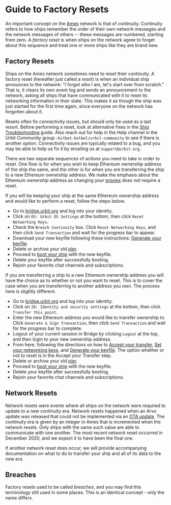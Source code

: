 # Guide to Factory Resets

An important concept on the [Ames](https://developers.urbit.org/system/kernel/ames) network is that of continuity. Continuity refers to how ships remember the order of their own network messages and the network messages of others -- these messages are numbered, starting from zero. A _factory reset_ is when ships on the network agree to forget about this sequence and treat one or more ships like they are brand new.

## Factory Resets

Ships on the Ames network sometimes need to reset their continuity. A factory reset (hereafter just called a _reset_) is when an individual ship announces to the network: "I forgot who I am, let's start over from scratch." That is, it clears its own event log and sends an announcement to the network, asking all ships that have communicated with it to reset its networking information in their state. This makes it as though the ship was just started for the first time again, since everyone on the network has forgotten about it.

Resets often fix connectivity issues, but should only be used as a last resort. Before performing a reset, look at alternative fixes in the [Ship Troubleshooting](manual/os/ship-troubleshooting) guide. Also reach out for help in the Help channel in the Urbit Community group `~bitbet-bolbel/urbit-community` to see if there is another option. Connectivity issues are typically related to a bug, and you may be able to help us fix it by emailing us at `support@urbit.org`.

There are two separate sequences of actions you need to take in order to reset. One flow is for when you wish to keep Ethereum ownership address of the ship the same, and the other is for when you are transferring the ship to a new Ethereum ownership address. We make the emphasis about the Ethereum _ownership_ address as changing your [proxies](https://developers.urbit.org/glossary/proxies) does not require a reset.

If you will be keeping your ship at the same Ethereum ownership address and would like to perform a reset, follow the steps below.

- Go to [bridge.urbit.org](https://bridge.urbit.org) and log into your identity.
- Click on `OS: Urbit OS Settings` at the bottom, then click `Reset Networking Keys`.
- Check the `Breach Continuity` box. Click `Reset Networking Keys`, and then click `Send Transaction` and wait for the progress bar to appear.
- Download your new keyfile following these instructions: [Generate your keyfile](manual/id/using-bridge#generate-your-keyfile).
- Delete or archive your old [pier](https://developers.urbit.org/glossary/pier).
- Proceed to [boot your ship](manual/getting-started/self-hosted/cli#boot-your-planet) with the new keyfile.
- Delete your keyfile after successfully booting.
- Rejoin your favorite chat channels and subscriptions.

If you are transferring a ship to a new Ethereum ownership address you will have the choice as to whether or not you want to reset. This is to cover the case when you are transferring to another address you own. The process here is slightly different.

- Go to [bridge.urbit.org](https://bridge.urbit.org) and log into your identity.
- Click on `ID: Identity and security settings` at the bottom, then click `Transfer this point`.
- Enter the new Ethereum address you would like to transfer ownership to. Click `Generate & Sign Transaction`, then click `Send Transaction` and wait for the progress bar to complete.
- Logout of your current session in Bridge by clicking `Logout` at the top, and then login to your new ownership address.
- From here, following the directions on how to [Accept your transfer](manual/id/using-bridge#accept-your-transfer), [Set your networking keys](manual/id/using-bridge#set-your-networking-keys), and [Generate your keyfile](manual/id/using-bridge#generate-your-keyfile). The option whether or not to reset is in the Accept your Transfer step.
- Delete or archive your old [pier](https://developers.urbit.org/glossary/pier).
- Proceed to [boot your ship](manual/getting-started/self-hosted/cli#boot-your-planet) with the new keyfile.
- Delete your keyfile after successfully booting.
- Rejoin your favorite chat channels and subscriptions.

## Network Resets

Network resets were events where all ships on the network were required to update to a new continuity era. Network resets happened when an Arvo update was released that could not be implemented via an [OTA update](https://developers.urbit.org/glossary/ota-updates). The continuity era is given by an integer in Ames that is incremented when the network resets. Only ships with the same such value are able to communicate with one another. The most recent network reset occurred in December 2020, and we expect it to have been the final one.

If another network reset does occur, we will provide accompanying documentation on what to do to transfer your ship and all of its data to the new era.

## Breaches

Factory resets used to be called _breaches_, and you may find this terminology still used in some places. This is an identical concept - only the name differs.
